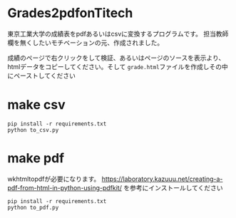 # Grades2pdfonTitech
東京工業大学の成績表をpdfあるいはcsvに変換するプログラムです。
担当教師欄を無くしたいモチベーションの元、作成されました。

成績のページで右クリックをして検証、あるいはページのソースを表示より、htmlデータをコピーしてください。そして
`grade.html`ファイルを作成しその中にペーストしてください

# make csv
```
pip install -r requirements.txt
python to_csv.py
```
# make pdf
wkhtmltopdfが必要になります。
https://laboratory.kazuuu.net/creating-a-pdf-from-html-in-python-using-pdfkit/
を参考にインストールしてください
```
pip install -r requirements.txt
python to_pdf.py
```
